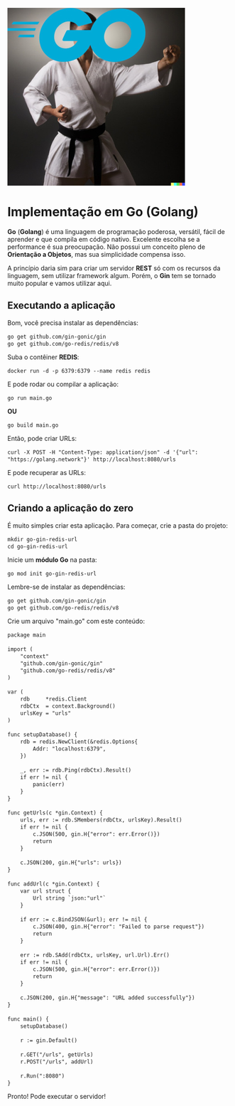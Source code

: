 ![](./golang.jpg)

# Implementação em Go (Golang)

**Go** (**Golang**) é uma linguagem de programação poderosa, versátil, fácil de aprender e que compila em código nativo. Excelente escolha se a performance é sua preocupação. Não possui um conceito pleno de **Orientação a Objetos**, mas sua simplicidade compensa isso. 

A princípio daria sim para criar um servidor **REST** só com os recursos da linguagem, sem utilizar framework algum. Porém, o **Gin** tem se tornado muito popular e vamos utilizar aqui. 

## Executando a aplicação

Bom, você precisa instalar as dependências: 
```
go get github.com/gin-gonic/gin
go get github.com/go-redis/redis/v8
```

Suba o contêiner **REDIS**: 
```
docker run -d -p 6379:6379 --name redis redis
```

E pode rodar ou compilar a aplicação: 
```
go run main.go
```
**OU**
```
go build main.go
```

Então, pode criar URLs: 
```
curl -X POST -H "Content-Type: application/json" -d '{"url": "https://golang.network"}' http://localhost:8080/urls
```

E pode recuperar as URLs: 
```
curl http://localhost:8080/urls
```

## Criando a aplicação do zero

É muito simples criar esta aplicação. Para começar, crie a pasta do projeto: 
```
mkdir go-gin-redis-url
cd go-gin-redis-url
```

Inicie um **módulo Go** na pasta: 
```
go mod init go-gin-redis-url
```

Lembre-se de instalar as dependências: 
```
go get github.com/gin-gonic/gin
go get github.com/go-redis/redis/v8
```

Crie um arquivo "main.go" com este conteúdo: 
```
package main

import (
	"context"
	"github.com/gin-gonic/gin"
	"github.com/go-redis/redis/v8"
)

var (
	rdb     *redis.Client
	rdbCtx  = context.Background()
	urlsKey = "urls"
)

func setupDatabase() {
	rdb = redis.NewClient(&redis.Options{
		Addr: "localhost:6379",
	})

	_, err := rdb.Ping(rdbCtx).Result()
	if err != nil {
		panic(err)
	}
}

func getUrls(c *gin.Context) {
	urls, err := rdb.SMembers(rdbCtx, urlsKey).Result()
	if err != nil {
		c.JSON(500, gin.H{"error": err.Error()})
		return
	}

	c.JSON(200, gin.H{"urls": urls})
}

func addUrl(c *gin.Context) {
	var url struct {
		Url string `json:"url"`
	}

	if err := c.BindJSON(&url); err != nil {
		c.JSON(400, gin.H{"error": "Failed to parse request"})
		return
	}

	err := rdb.SAdd(rdbCtx, urlsKey, url.Url).Err()
	if err != nil {
		c.JSON(500, gin.H{"error": err.Error()})
		return
	}

	c.JSON(200, gin.H{"message": "URL added successfully"})
}

func main() {
	setupDatabase()

	r := gin.Default()

	r.GET("/urls", getUrls)
	r.POST("/urls", addUrl)

	r.Run(":8080")
}
```

Pronto! Pode executar o servidor!

